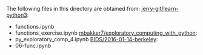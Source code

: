 The following files in this directory are obtained from:
[jerry-git/learn-python3](https://github.com/jerry-git/learn-python3):
- functions.ipynb
- functions_exercise.ipynb
[mbakker7/exploratory_computing_with_python](https://github.com/mbakker7/exploratory_computing_with_python):
- py_exploratory_comp_4.ipynb
[BIDS/2016-01-14-berkeley](https://github.com/BIDS/2016-01-14-berkeley):
- 06-func.ipynb
